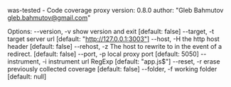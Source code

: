 was-tested - Code coverage proxy
  version: 0.8.0
  author: "Gleb Bahmutov <gleb.bahmutov@gmail.com>"

Options:
  --version, -v     show version and exit                               [default: false]
  --target, -t      target server url                                   [default: "http://127.0.0.1:3003"]
  --host, -H        the http host header                                [default: false]
  --rehost, -z      The host to rewrite to in the event of a redirect.  [default: false]
  --port, -p        local proxy port                                    [default: 5050]
  --instrument, -i  instrument url RegExp                               [default: "app.js$"]
  --reset, -r       erase previously collected coverage                 [default: false]
  --folder, -f      working folder                                      [default: null]